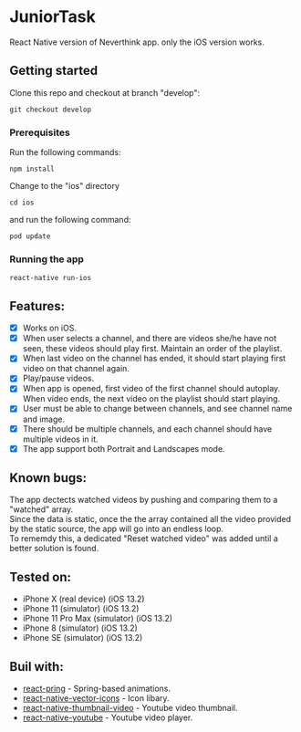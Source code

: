 # JuniorTask
React Native version of Neverthink app.
only the iOS version works. 
## Getting started
Clone this repo and checkout at branch "develop":
```
git checkout develop
```
### Prerequisites
Run the following commands:
```
npm install
```
Change to the "ios" directory 
```
cd ios
```
and run the following command:
```
pod update
```
### Running the app 
```
react-native run-ios
```
## Features:
- [X] Works on iOS.
- [X] When user selects a channel, and there are videos she/he have not seen, these videos should play first. Maintain an order of the playlist. 
- [X] When last video on the channel has ended, it should start playing first video on that channel again.
- [X] Play/pause videos.
- [X] When app is opened, first video of the first channel should autoplay. When video ends, the next video on the playlist should start playing. 
- [X] User must be able to change between channels, and see channel name and image.
- [X] There should be multiple channels, and each channel should have multiple videos in it.
- [X] The app support both Portrait and Landscapes mode.
## Known bugs: 
The app dectects watched videos by pushing and comparing them to a "watched" array. 
</br>
Since the data is static, once the the array contained all the video provided by the static source, 
the app will go into an endless loop.
</br>
To rememdy this, a dedicated "Reset watched video" was added until a better solution is found.
## Tested on:
* iPhone X (real device) (iOS 13.2)
* iPhone 11 (simulator) (iOS 13.2)
* iPhone 11 Pro Max (simulator) (iOS 13.2)
* iPhone 8 (simulator) (iOS 13.2)
* iPhone SE (simulator) (iOS 13.2)


## Buil with:
* [react-pring](https://www.react-spring.io/) - Spring-based animations.
* [react-native-vector-icons](https://github.com/oblador/react-native-vector-icons) - Icon libary.
* [react-native-thumbnail-video](https://github.com/lucasbento/react-native-thumbnail-video) - Youtube video thumbnail.
* [react-native-youtube](https://github.com/inProgress-team/react-native-youtube) - Youtube video player.
